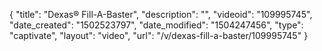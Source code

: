 {
    "title": "Dexas&reg; Fill-A-Baster",
    "description": "",
    "videoid": "109995745",
    "date_created": "1502523797",
    "date_modified": "1504247456",
    "type": "captivate",
    "layout": "video",
    "url": "\/v\/dexas-fill-a-baster\/109995745"
}